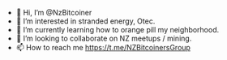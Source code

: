 - 👋 Hi, I’m @NzBitcoiner
- 👀 I’m interested in stranded energy, Otec.
- 🌱 I’m currently learning how to orange pill my neighborhood.
- 💞️ I’m looking to collaborate on NZ meetups / mining.
- 📫 How to reach me https://t.me/NZBitcoinersGroup 

<!---
NzBitcoiner/NzBitcoiner is a ✨ special ✨ repository because its `README.md` (this file) appears on your GitHub profile.
You can click the Preview link to take a look at your changes.
--->
